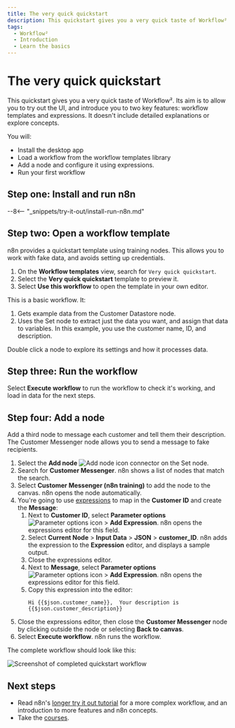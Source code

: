 ```yaml
---
title: The very quick quickstart
description: This quickstart gives you a very quick taste of Workflow². Its aim is to allow you to try out the UI, and introduce you to two key features.
tags:
  - Workflow²
  - Introduction
  - Learn the basics
---
```


# The very quick quickstart

This quickstart gives you a very quick taste of Workflow². Its aim is to allow you to try out the UI, and introduce you to two key features: workflow templates and expressions. It doesn't include detailed explanations or explore concepts.

You will:

* Install the desktop app
* Load a workflow from the workflow templates library
* Add a node and configure it using expressions.
* Run your first workflow

## Step one: Install and run n8n

--8<-- "_snippets/try-it-out/install-run-n8n.md"

## Step two: Open a workflow template

n8n provides a quickstart template using training nodes. This allows you to work with fake data, and avoids setting up credentials.

1. On the **Workflow templates** view, search for `Very quick quickstart`.
2. Select the **Very quick quickstart** template to preview it.
3. Select **Use this workflow** to open the template in your own editor.

This is a basic workflow. It:

1. Gets example data from the Customer Datastore node.
2. Uses the Set node to extract just the data you want, and assign that data to variables. In this example, you use the customer name, ID, and description.

Double click a node to explore its settings and how it processes data.

## Step three: Run the workflow

Select **Execute workflow** to run the workflow to check it's working, and load in data for the next steps.

## Step four: Add a node

Add a third node to message each customer and tell them their description. The Customer Messenger node allows you to send a message to fake recipients.

1. Select the **Add node** <span class="inline-image">![Add node icon](/_images/try-it-out/add-node-small.png)</span> connector on the Set node.
2. Search for **Customer Messenger**. n8n shows a list of nodes that match the search.
3. Select **Customer Messenger (n8n training)** to add the node to the canvas. n8n opens the node automatically.
4. You're going to use [expressions](/code-examples/expressions/) to map in the **Customer ID** and create the **Message**:
    1. Next to **Customer ID**, select **Parameter options** <span class="inline-image">![Parameter options icon](/_images/try-it-out/parameter-options.png)</span> > **Add Expression**. n8n opens the expressions editor for this field.
    2. Select **Current Node** > **Input Data** > **JSON** > **customer_ID**. n8n adds the expression to the **Expression** editor, and displays a sample output.
    3. Close the expressions editor.
    4. Next to **Message**, select **Parameter options** <span class="inline-image">![Parameter options icon](/_images/try-it-out/parameter-options.png)</span> > **Add Expression**. n8n opens the expressions editor for this field.
    5. Copy this expression into the editor:
        ```
        Hi {{$json.customer_name}},  Your description is {{$json.customer_description}}
        ```
5. Close the expressions editor, then close the **Customer Messenger** node by clicking outside the node or selecting **Back to canvas**.
6. Select **Execute workflow**. n8n runs the workflow.

The complete workflow should look like this:

![Screenshot of completed quickstart workflow](/_images/try-it-out/quickstart/very-quick-quickstart-workflow.png)


## Next steps

* Read n8n's [longer try it out tutorial](/try-it-out/longer-introduction/) for a more complex workflow, and an introduction to more features and n8n concepts.
* Take the [courses](/courses/).


